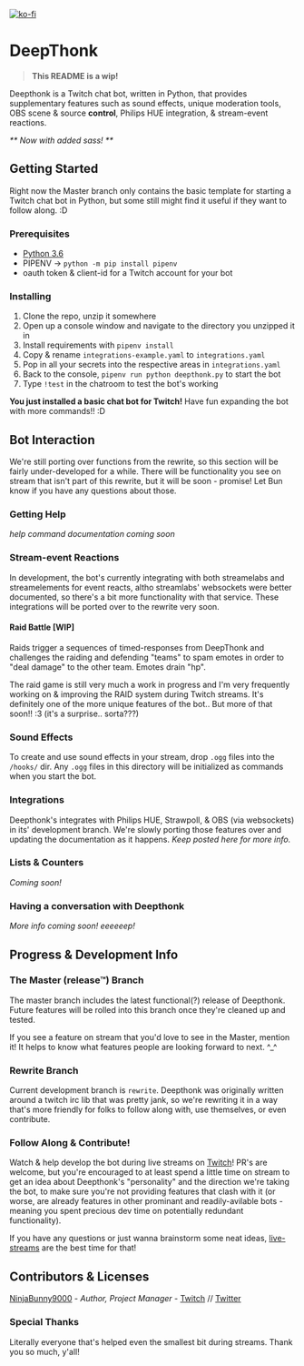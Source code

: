 [![ko-fi](https://www.ko-fi.com/img/githubbutton_sm.svg)](https://ko-fi.com/Y8Y013678)

# DeepThonk

>**This README is a wip!**

Deepthonk is a Twitch chat bot, written in Python, that provides supplementary features such as sound effects, unique moderation tools, OBS scene & source **control**, Philips HUE integration, & stream-event reactions.

_** Now with added sass! **_

## Getting Started

Right now the Master branch only contains the basic template for starting a Twitch chat bot in Python, but some still might find it useful if they want to follow along. :D

### Prerequisites
- [Python 3.6](https://www.python.org/downloads/release/python-368/)
- PIPENV -> `python -m pip install pipenv`
- oauth token & client-id for a Twitch account for your bot

### Installing
1. Clone the repo, unzip it somewhere
2. Open up a console window and navigate to the directory you unzipped it in
3. Install requirements with `pipenv install`
4. Copy & rename `integrations-example.yaml` to `integrations.yaml`
5. Pop in all your secrets into the respective areas in `integrations.yaml`
6. Back to the console, `pipenv run python deepthonk.py` to start the bot
7. Type `!test` in the chatroom to test the bot's working

**You just installed a basic chat bot for Twitch!** Have fun expanding the bot with more commands!! :D

## Bot Interaction
We're still porting over functions from the rewrite, so this section will be fairly under-developed for a while. There will be functionality you see on stream that isn't part of this rewrite, but it will be soon - promise! Let Bun know if you have any questions about those.

### Getting Help
*help command documentation coming soon*


### Stream-event Reactions
In development, the bot's currently integrating with both streamelabs and streamelements for event reacts, altho streamlabs' websockets were better documented, so there's a bit more functionality with that service. These integrations will be ported over to the rewrite very soon.

#### Raid Battle [WIP]
Raids trigger a sequences of timed-responses from DeepThonk and challenges the raiding and defending "teams" to spam emotes in order to "deal damage" to the other team. Emotes drain "hp".

The raid game is still very much a work in progress and I'm very frequently working on & improving the RAID system during Twitch streams. It's definitely one of the more unique features of the bot.. But more of that soon!! :3 (it's a surprise.. sorta???)

### Sound Effects
To create and use sound effects in your stream, drop `.ogg` files into the `/hooks/` dir. Any `.ogg` files in this directory will be initialized as commands when you start the bot.

### Integrations
Deepthonk's integrates with Philips HUE, Strawpoll, & OBS (via websockets) in its' development branch. We're slowly porting those features over and updating the documentation as it happens. _Keep posted here for more info._

### Lists & Counters
_Coming soon!_


### Having a conversation with Deepthonk
_More info coming soon! eeeeeep!_


## Progress & Development Info

### The Master (release™) Branch
The master branch includes the latest functional(?) release of Deepthonk. Future features will be rolled into this branch once they're cleaned up and tested.

If you see a feature on stream that you'd love to see in the Master, mention it! It helps to know what features people are looking forward to next. ^_^

### Rewrite Branch
Current development branch is `rewrite`. Deepthonk was originally written around a twitch irc lib that was pretty jank, so we're rewriting it in a way that's more friendly for folks to follow along with, use themselves, or even contribute.

### Follow Along & Contribute!
Watch & help develop the bot during live streams on [Twitch](https://twitch.tv/ninjabunny9000)! PR's are welcome, but you're encouraged to at least spend a little time on stream to get an idea about Deepthonk's "personality" and the direction we're taking the bot, to make sure you're not providing features that clash with it (or worse, are already features in other prominant and readily-avilable bots - meaning you spent precious dev time on potentially redundant functionality).

If you have any questions or just wanna brainstorm some neat ideas, [live-streams](https://twitch.tv/ninjabunny9000) are the best time for that!

## Contributors & Licenses

[NinjaBunny9000](https://github.com/NinjaBunny9000) - _Author, Project Manager_ - [Twitch](https://twitch.tv/ninjabunny9000) //  [Twitter](https://twitter.com/ninjabunny9000)

### Special Thanks
Literally everyone that's helped even the smallest bit during streams. Thank you so much, y'all!
